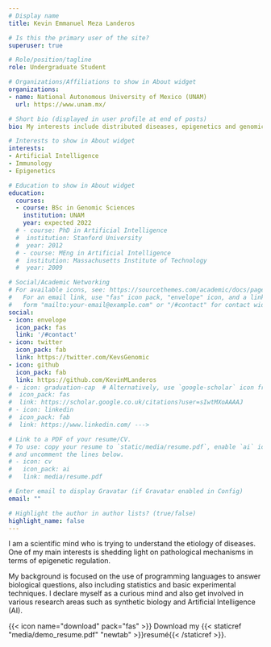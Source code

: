 ```yaml
---
# Display name
title: Kevin Emmanuel Meza Landeros

# Is this the primary user of the site?
superuser: true

# Role/position/tagline
role: Undergraduate Student

# Organizations/Affiliations to show in About widget
organizations:
- name: National Autonomous University of Mexico (UNAM)
  url: https://www.unam.mx/

# Short bio (displayed in user profile at end of posts)
bio: My interests include distributed diseases, epigenetics and genomics.

# Interests to show in About widget
interests:
- Artificial Intelligence
- Immunology
- Epigenetics

# Education to show in About widget
education:
  courses: 
  - course: BSc in Genomic Sciences
    institution: UNAM
    year: expected 2022
  # - course: PhD in Artificial Intelligence
  #  institution: Stanford University
  #  year: 2012
  # - course: MEng in Artificial Intelligence
  #  institution: Massachusetts Institute of Technology
  #  year: 2009

# Social/Academic Networking
# For available icons, see: https://sourcethemes.com/academic/docs/page-builder/#icons
#   For an email link, use "fas" icon pack, "envelope" icon, and a link in the
#   form "mailto:your-email@example.com" or "/#contact" for contact widget.
social:
- icon: envelope
  icon_pack: fas
  link: '/#contact'
- icon: twitter
  icon_pack: fab
  link: https://twitter.com/KevsGenomic
- icon: github
  icon_pack: fab
  link: https://github.com/KevinMLanderos
# - icon: graduation-cap  # Alternatively, use `google-scholar` icon from `ai` icon pack
#  icon_pack: fas
#  link: https://scholar.google.co.uk/citations?user=sIwtMXoAAAAJ 
# - icon: linkedin
#  icon_pack: fab
#  link: https://www.linkedin.com/ --->

# Link to a PDF of your resume/CV.
# To use: copy your resume to `static/media/resume.pdf`, enable `ai` icons in `params.toml`, 
# and uncomment the lines below.
# - icon: cv
#   icon_pack: ai
#   link: media/resume.pdf

# Enter email to display Gravatar (if Gravatar enabled in Config)
email: ""

# Highlight the author in author lists? (true/false)
highlight_name: false
---
```


I am a scientific mind who is trying to understand the etiology of diseases. One of my main interests is shedding light on pathological mechanisms in terms of epigenetic regulation.

My background is focused on the use of programming languages to answer biological questions, also including statistics and basic experimental techniques. I declare myself as a curious mind and also get involved in various research areas such as synthetic biology and Artificial Intelligence (AI).

{{< icon name="download" pack="fas" >}} Download my {{< staticref "media/demo_resume.pdf" "newtab" >}}resumé{{< /staticref >}}.
